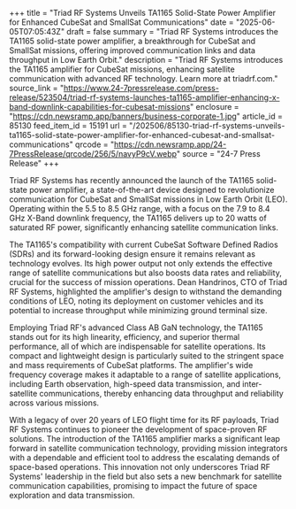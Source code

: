 +++
title = "Triad RF Systems Unveils TA1165 Solid-State Power Amplifier for Enhanced CubeSat and SmallSat Communications"
date = "2025-06-05T07:05:43Z"
draft = false
summary = "Triad RF Systems introduces the TA1165 solid-state power amplifier, a breakthrough for CubeSat and SmallSat missions, offering improved communication links and data throughput in Low Earth Orbit."
description = "Triad RF Systems introduces the TA1165 amplifier for CubeSat missions, enhancing satellite communication with advanced RF technology. Learn more at triadrf.com."
source_link = "https://www.24-7pressrelease.com/press-release/523504/triad-rf-systems-launches-ta1165-amplifier-enhancing-x-band-downlink-capabilities-for-cubesat-missions"
enclosure = "https://cdn.newsramp.app/banners/business-corporate-1.jpg"
article_id = 85130
feed_item_id = 15191
url = "/202506/85130-triad-rf-systems-unveils-ta1165-solid-state-power-amplifier-for-enhanced-cubesat-and-smallsat-communications"
qrcode = "https://cdn.newsramp.app/24-7PressRelease/qrcode/256/5/navyP9cV.webp"
source = "24-7 Press Release"
+++

<p>Triad RF Systems has recently announced the launch of the TA1165 solid-state power amplifier, a state-of-the-art device designed to revolutionize communication for CubeSat and SmallSat missions in Low Earth Orbit (LEO). Operating within the 5.5 to 8.5 GHz range, with a focus on the 7.9 to 8.4 GHz X-Band downlink frequency, the TA1165 delivers up to 20 watts of saturated RF power, significantly enhancing satellite communication links.</p><p>The TA1165's compatibility with current CubeSat Software Defined Radios (SDRs) and its forward-looking design ensure it remains relevant as technology evolves. Its high power output not only extends the effective range of satellite communications but also boosts data rates and reliability, crucial for the success of mission operations. Dean Handrinos, CTO of Triad RF Systems, highlighted the amplifier's design to withstand the demanding conditions of LEO, noting its deployment on customer vehicles and its potential to increase throughput while minimizing ground terminal size.</p><p>Employing Triad RF's advanced Class AB GaN technology, the TA1165 stands out for its high linearity, efficiency, and superior thermal performance, all of which are indispensable for satellite operations. Its compact and lightweight design is particularly suited to the stringent space and mass requirements of CubeSat platforms. The amplifier's wide frequency coverage makes it adaptable to a range of satellite applications, including Earth observation, high-speed data transmission, and inter-satellite communications, thereby enhancing data throughput and reliability across various missions.</p><p>With a legacy of over 20 years of LEO flight time for its RF payloads, Triad RF Systems continues to pioneer the development of space-proven RF solutions. The introduction of the TA1165 amplifier marks a significant leap forward in satellite communication technology, providing mission integrators with a dependable and efficient tool to address the escalating demands of space-based operations. This innovation not only underscores Triad RF Systems' leadership in the field but also sets a new benchmark for satellite communication capabilities, promising to impact the future of space exploration and data transmission.</p>